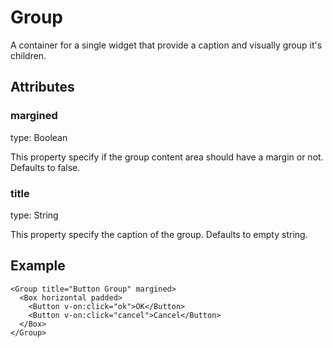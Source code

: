# Group

A container for a single widget that provide a caption and visually group it's children.

## Attributes

### margined

type: Boolean

This property specify if the group content area should have a margin or not. Defaults to false.

### title

type: String

This property specify the caption of the group. Defaults to empty string.


## Example

```markup
<Group title="Button Group" margined>
  <Box horizontal padded>
    <Button v-on:click="ok">OK</Button>
    <Button v-on:click="cancel">Cancel</Button>
  </Box>
</Group>
```

